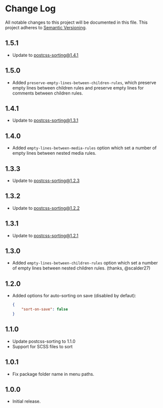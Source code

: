 # Change Log
All notable changes to this project will be documented in this file.
This project adheres to [Semantic Versioning](http://semver.org/).

## 1.5.1
* Update to postcss-sorting@1.4.1

## 1.5.0
* Added `preserve-empty-lines-between-children-rules`, which preserve empty lines between children rules and preserve empty lines for comments between children rules.

## 1.4.1
* Update to postcss-sorting@1.3.1

## 1.4.0
* Added `empty-lines-between-media-rules` option which set a number of empty lines between nested media rules.

## 1.3.3
* Update to postcss-sorting@1.2.3

## 1.3.2
* Update to postcss-sorting@1.2.2

## 1.3.1
* Update to postcss-sorting@1.2.1

## 1.3.0
* Added `empty-lines-between-children-rules` option which set a number of empty lines between nested children rules. (thanks, @scalder27)

## 1.2.0
* Added options for auto-sorting on save (disabled by defaut):

	```json
	{
		"sort-on-save": false
	}
	```

## 1.1.0
* Update postcss-sorting to 1.1.0
* Support for SCSS files to sort

## 1.0.1
* Fix package folder name in menu paths.

## 1.0.0
* Initial release.
